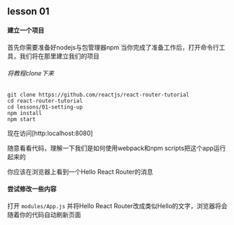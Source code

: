 ## lesson 01
#### 建立一个项目
首先你需要准备好nodejs与包管理器npm
当你完成了准备工作后，打开命令行工具，我们将在那里建立我们的项目

###### 将教程clone下来

```
git clone https://github.com/reactjs/react-router-tutorial
cd react-router-tutorial
cd lessons/01-setting-up
npm install
npm start
```

现在访问[http:localhost:8080]

随意看看代码，理解一下我们是如何使用webpack和npm scripts把这个app运行起来的

你应该在浏览器上看到一个Hello React Router的消息

#### 尝试修改一些内容
打开 `modules/App.js` 并将Hello React Router改成类似Hello的文字，浏览器将会随着你的代码自动刷新页面